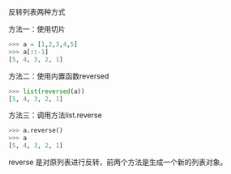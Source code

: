 反转列表两种方式

方法一：使用切片

```python
>>> a = [1,2,3,4,5]
>>> a[::-1]
[5, 4, 3, 2, 1]
```

方法二：使用内置函数reversed

```python
>>> list(reversed(a))
[5, 4, 3, 2, 1]
```

方法三：调用方法list.reverse

```python
>>> a.reverse()
>>> a
[5, 4, 3, 2, 1]
```

reverse 是对原列表进行反转，前两个方法是生成一个新的列表对象。